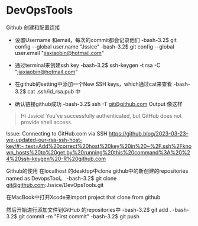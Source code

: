 # DevOpsTools

Github 创建和配置连接
* 设置Username 和email，每次的commit都会记录他们
-bash-3.2$ git config --global user.name "Jssice"
-bash-3.2$ git config --global user.email "jiaxiaobin@hotmail.com"

* 通过terminal来创建ssh key
-bash-3.2$ ssh-keygen -t rsa -C "jiaxiaobin@hotmail.com"

* 在github的setting中添加一个New SSH keys，which通过cat来查看
-bash-3.2$ cat .ssh/id_rsa.pub 中

* 确认链接github成功
-bash-3.2$ ssh -T git@github.com
Output 像这样
> Hi Jssice! You've successfully authenticated, but GitHub does not provide shell access.


Issue: Connecting to GitHub.com via SSH
https://github.blog/2023-03-23-we-updated-our-rsa-ssh-host-key/#:~:text=Add%20correct%20host%20key%20in%20~%2F.ssh%2Fknown_hosts%20to%20get,by%20running%20this%20command%3A%20%24%20ssh-keygen%20-R%20github.com


Github的使用
在localhost 的desktop中clone github中的新创建的repositories named as DevopsTool。
-bash-3.2$ git clone git@github.com:Jssice/DevOpsTools.git

在MacBook中打开Xcode来import project that clone from github

然后开始进行添加文件到GitHub 的repositories中
-bash-3.2$ git add .
-bash-3.2$ git commit -m "First commit"
-bash-3.2$ git push
